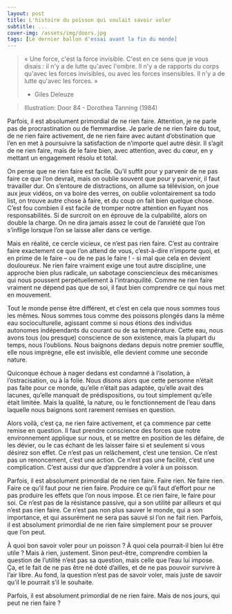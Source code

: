 ```yaml
---
layout: post
title: L'histoire du poisson qui voulait savoir voler
subtitle: ...
cover-img: /assets/img/doors.jpg
tags: [Le dernier ballon d'essai avant la fin du monde]
---
```


> « Une force, c'est la force invisible. C'est en ce sens que je vous disais : il n'y a de lutte qu'avec l'ombre. Il n'y a de rapports du corps qu'avec les forces invisibles, ou avec les forces insensibles. Il n'y a de lutte qu'avec les forces. »
> -	Giles Deleuze

> Illustration: Door 84 - Dorothea Tanning (1984)

Parfois, il est absolument primordial de ne rien faire. Attention, je ne parle pas de procrastination ou de flemmardise. Je parle de ne rien faire du tout, de ne rien faire activement, de ne rien faire avec autant d’obstination que l’en en met à poursuivre la satisfaction de n’importe quel autre désir. Il s’agit de ne rien faire, mais de le faire bien, avec attention, avec du cœur, en y mettant un engagement résolu et total.

On pense que ne rien faire est facile. Qu’il suffit pour y parvenir de ne pas faire ce que l’on devrait, mais on oublie souvent que pour y parvenir, il faut travailler dur. On s’entoure de distractions, on allume sa télévision, on joue aux jeux vidéos, on va boire des verres, on oublie volontairement sa todo list, on trouve autre chose à faire, et du coup on fait bien quelque chose. C’est fou combien il est facile de tromper notre attention en fuyant nos responsabilités. Si de surcroit on en éprouve de la culpabilité, alors on double la charge. On ne dira jamais assez le cout de l’anxiété que l’on s’inflige lorsque l’on se laisse aller dans ce vertige.

Mais en réalité, ce cercle vicieux, ce n’est pas rien faire. C’est au contraire faire exactement ce que l’on attend de vous, c’est-à-dire n’importe quoi, et en prime de le faire – ou de ne pas le faire ! - si mal que cela en devient douloureux. Ne rien faire vraiment exige une tout autre discipline, une approche bien plus radicale, un sabotage consciencieux des mécanismes qui nous poussent perpétuellement à l’intranquilité. Comme ne rien faire vraiment ne dépend pas que de soi, il faut bien comprendre ce qui nous met en mouvement.

Tout le monde pense être différent, et c’est en cela que nous sommes tous les mêmes. Nous sommes tous comme des poissons plongés dans la même eau socioculturelle, agissant comme si nous étions des individus autonomes indépendants du courant ou de sa température. Cette eau, nous avons tous (ou presque) conscience de son existence, mais la plupart du temps, nous l’oublions. Nous baignons dedans depuis notre premier souffle, elle nous imprègne, elle est invisible, elle devient comme une seconde nature. 

Quiconque échoue à nager dedans est condamné à l’isolation, à l’ostracisation, ou à la folie. Nous disons alors que cette personne n’était pas faite pour ce monde, qu’elle n’était pas adaptée, qu’elle avait des lacunes, qu’elle manquait de prédispositions, ou tout simplement qu’elle était limitée. Mais la qualité, la nature, ou le fonctionnement de l’eau dans laquelle nous baignons sont rarement remises en question.

Alors voilà, c’est ça, ne rien faire activement, et ça commence par cette remise en question. Il faut prendre conscience des forces que notre environnement applique sur nous, et se mettre en position de les défaire, de les dévier, ou le cas échant de les laisser faire si et seulement si vous désirez son effet. Ce n’est pas un relâchement, c’est une tension. Ce n’est pas un renoncement, c’est une action. Ce n’est pas une facilité, c’est une complication. C’est aussi dur que d’apprendre à voler à un poisson. 

Parfois, il est absolument primordial de ne rien faire. Faire rien. Ne faire rien. Faire ce qu’il faut pour ne rien faire. Produire ce qu’il faut d’effort pour ne pas produire les effets que l’on nous impose. Et ce rien faire, le faire pour soi. Ce n’est pas de la résistance passive, qui a son utilité par ailleurs et qui n’est pas rien faire. Ce n’est pas non plus sauver le monde, qui a son importance, et qui assurément ne sera pas sauvé si l’on ne fait rien. Parfois, il est absolument primordial de ne rien faire simplement pour se prouver que l’on peut.

À quoi bon savoir voler pour un poisson ? À quoi cela pourrait-il bien lui être utile ? Mais à rien, justement. Sinon peut-être, comprendre combien la question de l’utilité n’est pas sa question, mais celle que l’eau lui impose. Ça, et le fait de ne pas être né doté d’ailles, et de ne pas pouvoir survivre à l’air libre. Au fond, la question n’est pas de savoir voler, mais juste de savoir qu’il le pourrait s’il le souhaite.

Parfois, il est absolument primordial de ne rien faire. Mais de nos jours, qui peut ne rien faire ? 
